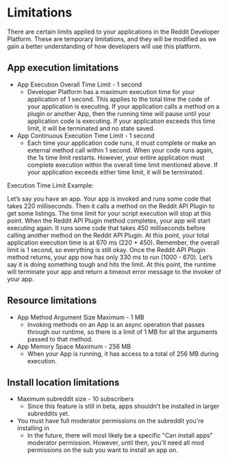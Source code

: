# Limitations

There are certain limits applied to your applications in the Reddit Developer Platform. These are temporary limitations, and they will be modified as we gain a better understanding of how developers will use this platform.

## App execution limitations

- App Execution Overall Time Limit - 1 second
  - Developer Platform has a maximum execution time for your application of 1 second. This
    applies to the total time the code of your application is executing. If your application calls a
    method on a plugin or another App, then the running time will pause until your application code
    is executing. If your application exceeds this time limit, it will be terminated and no state
    saved.
- App Continuous Execution Time Limit - 1 second
  - Each time your application code runs, it must complete or make an external method call within 1
    second. When your code runs again, the 1s time limit restarts. However, your entire
    application must complete execution within the overall time limit mentioned above. If your
    application exceeds either time limit, it will be terminated.

Execution Time Limit Example:

Let’s say you have an app. Your app is invoked and runs some code that takes 220 milliseconds.
Then it calls a method on the Reddit API Plugin to get some listings. The time limit for your
script execution will stop at this point. When the Reddit API Plugin method completes, your app will
start executing again. It runs some code that takes 450 milliseconds before calling another method on
the Reddit API Plugin. At this point, your total application execution time is at 670 ms (220 + 450).
Remember, the overall limit is 1 second, so everything is still okay. Once the Reddit API Plugin
method returns, your app now has only 330 ms to run (1000 - 670). Let’s say it is doing something tough
and hits the limit. At this point, the runtime will terminate your app and return a timeout error
message to the invoker of your app.

## Resource limitations

- App Method Argument Size Maximum - 1 MB
  - Invoking methods on an App is an async operation that passes through our runtime, so there is a
    limit of 1 MB for all the arguments passed to that method.
- App Memory Space Maximum - 256 MB
  - When your App is running, it has access to a total of 256 MB during execution.

## Install location limitations

- Maximum subreddit size - 10 subscribers
  - Since this feature is still in beta, apps shouldn't be installed in larger subreddits yet.
- You must have full moderator permissions on the subreddit you're installing in
  - In the future, there will most likely be a specific "Can install apps" moderator permission.
    However, until then, you'll need all mod permissions on the sub you want to install an app on.
